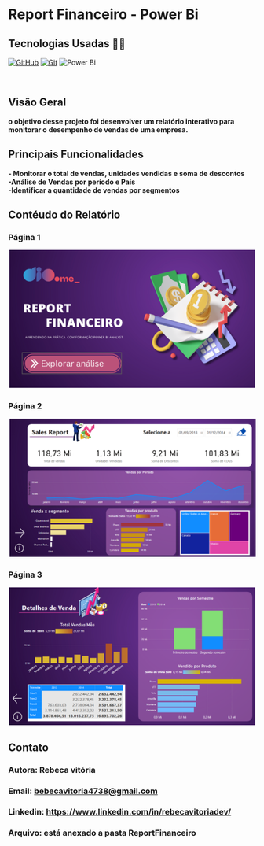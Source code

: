 </h1>
<h1>
   <span>Report Financeiro - Power Bi</span>
</h1>

## Tecnologias Usadas 👩‍💻
[![GitHub](https://img.shields.io/badge/GitHub-000?style=for-the-badge&logo=github&logoColor=30A3DC)](https://docs.github.com/)
[![Git](https://img.shields.io/badge/Git-000?style=for-the-badge&logo=git&logoColor=E94D5F)](https://git-scm.com/doc)
![Power Bi](https://img.shields.io/badge/power_bi-F2C811?style=for-the-badge&logo=powerbi&logoColor=black)

<br />

## Visão Geral
 <b> o objetivo desse projeto foi desenvolver um relatório interativo para monitorar o desempenho de vendas de uma empresa. </b>

## Principais Funcionalidades
<b>
- Monitorar o total de vendas, unidades vendidas e soma de descontos
<br>
-Análise de Vendas por período e País<br>
-Identificar a quantidade de vendas por segmentos</b>

## Contéudo do Relatório
### Página 1
![alt text](image.png)

### Página 2
![alt text](image-1.png)

### Página 3
![alt text](image-2.png)

    
## Contato
   ### Autora: Rebeca vitória
   ### Email: bebecavitoria4738@gmail.com
   ### Linkedin: https://www.linkedin.com/in/rebecavitoriadev/
   ### Arquivo: está anexado a pasta ReportFinanceiro


    